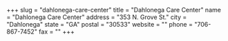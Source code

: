+++
slug = "dahlonega-care-center"
title = "Dahlonega Care Center"
name = "Dahlonega Care Center"
address = "353 N. Grove St."
city = "Dahlonega"
state = "GA"
postal = "30533"
website = ""
phone = "706-867-7452"
fax = ""
+++
